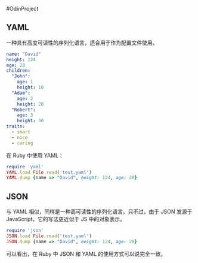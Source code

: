#OdinProject 
## YAML
一种具有高度可读性的序列化语言，适合用于作为配置文件使用。
```yaml
name: "David"
height: 124
age: 28
children:
  "John":
    age: 1
    height: 10
  "Adam":
    age: 2
    height: 20
  "Robert":
    age: 3
    height: 30
traits:
  - smart
  - nice
  - caring
```

在 Ruby 中使用 YAML：
```ruby 
require 'yaml'
YAML.load File.read('test.yaml')
YAML.dump {name => "David", height: 124, age: 28}
```

## JSON
与 YAML 相似，同样是一种高可读性的序列化语言。只不过，由于 JSON 发源于 JavaScript，它的写法更近似于 JS 中的对象表示。
```ruby 
require 'json'
JSON.load File.read('test.yaml')
JSON.dump {name => "David", height: 124, age: 28}
```
可以看出，在 Ruby 中 JSON 和 YAML 的使用方式可以说完全一致。

